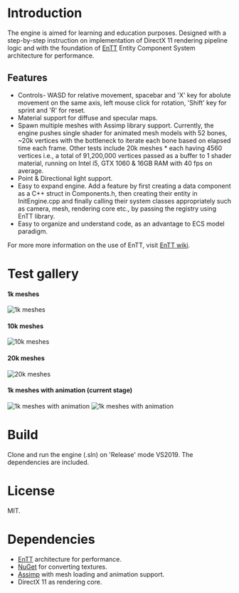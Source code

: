 # Introduction
The engine is aimed for learning and education purposes. Designed with a step-by-step instruction on implementation of DirectX 11 rendering pipeline logic and with the foundation of [EnTT](https://github.com/skypjack/entt) Entity Component System architecture for performance.

## Features
* Controls- WASD for relative movement, spacebar and 'X' key for abolute movement on the same axis, left mouse click for rotation, 'Shift' key for sprint and 'R' for reset.
* Material support for diffuse and specular maps.
* Spawn multiple meshes with Assimp library support. Currently, the engine pushes single shader for animated mesh models with 52 bones, ~20k vertices with the bottleneck to iterate each bone based on elapsed time each frame. Other tests include 20k meshes * each having 4560 vertices i.e., a total of 91,200,000 vertices passed as a buffer to 1 shader material, running on Intel i5, GTX 1060 & 16GB RAM with 40 fps on average. 
* Point & Directional light support.
* Easy to expand engine. Add a feature by first creating a data component as a C++ struct in Components.h, then creating their entity in InitEngine.cpp and finally calling their system classes appropriately such as camera, mesh, rendering core etc., by passing the registry using EnTT library.
* Easy to organize and understand code, as an advantage to ECS model paradigm.

For more more information on the use of EnTT, visit [EnTT wiki](https://github.com/skypjack/entt/wiki).

# Test gallery
#### 1k meshes

![1k meshes](https://github.com/SButtan93-dev/DX11Starter_ECSEngine/blob/master/1k.gif)


#### 10k meshes

![10k meshes](https://github.com/SButtan93-dev/DX11Starter_ECSEngine/blob/master/10k.gif)

#### 20k meshes

![20k meshes](https://github.com/SButtan93-dev/DX11Starter_ECSEngine/blob/master/20k.gif)
</br>

#### 1k meshes with animation (current stage)

![1k meshes with animation](https://github.com/SButtan93-dev/DX11Starter_ECSEngine/blob/master/1k_AnimationMeshes_CloseUp.gif)
![1k meshes with animation](https://github.com/SButtan93-dev/DX11Starter_ECSEngine/blob/master/1k_AnimationMeshes.gif)
</br>

# Build
Clone and run the engine (.sln) on 'Release' mode VS2019. The dependencies are included.

# License
MIT.

# Dependencies
* [EnTT](https://github.com/skypjack/entt) architecture for performance.
* [NuGet](https://www.nuget.org/packages/directxtk_desktop_2017/) for converting textures.
* [Assimp](https://www.assimp.org/) with mesh loading and animation support.
* DirectX 11 as rendering core.
